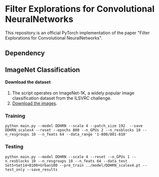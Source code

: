 # Filter Explorations for Convolutional NeuralNetworks

This repository is an official PyTorch implementation of the paper "Filter Explorations for Convolutional NeuralNetworks".

## Dependency

## ImageNet Classification

#### Download the dataset

1. The script operates on ImageNet-1K, a widely popular image classification dataset from the ILSVRC challenge. 
2. [Download the images](http://image-net.org/download-images).

### Training

```Shell
python main.py --model DDHRN --scale 4 --patch_size 192  --save DDHRN_scalex4 --reset --epochs 800 --n_GPUs 2 --n_resblocks 10 --n_resgroups 10 --n_feats 64 --data_range '1-800/801-810'
```

### Testing

```Shell
python main.py --model DDHRN --scale 4 --reset --n_GPUs 1 --n_resblocks 10 --n_resgroups 10 --n_feats 64 --data_test Set5+Set14+B100+Urban100 --pre_train ../model/DDHRN_scalex4.pt --test_only --save_results
```
